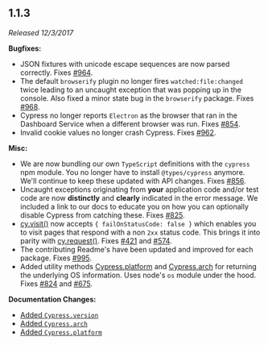 ## 1.1.3

_Released 12/3/2017_

**Bugfixes:**

- JSON fixtures with unicode escape sequences are now parsed correctly. Fixes [#964](https://github.com/cypress-io/cypress/issues/964).
- The default `browserify` plugin no longer fires `watched:file:changed` twice leading to an uncaught exception that was popping up in the console. Also fixed a minor state bug in the `browserify` package. Fixes [#968](https://github.com/cypress-io/cypress/issues/968).
- Cypress no longer reports `Electron` as the browser that ran in the Dashboard Service when a different browser was run. Fixes [#854](https://github.com/cypress-io/cypress/issues/854).
- Invalid cookie values no longer crash Cypress. Fixes [#962](https://github.com/cypress-io/cypress/issues/962).

**Misc:**

- We are now bundling our own `TypeScript` definitions with the `cypress` npm module. You no longer have to install `@types/cypress` anymore. We'll continue to keep these updated with API changes. Fixes [#856](https://github.com/cypress-io/cypress/issues/856).
- Uncaught exceptions originating from **your** application code and/or test code are now **distinctly** and **clearly** indicated in the error message. We included a link to our docs to educate you on how you can optionally disable Cypress from catching these. Fixes [#825](https://github.com/cypress-io/cypress/issues/825).
- [cy.visit()](/api/commands/visit) now accepts `{ failOnStatusCode: false }` which enables you to visit pages that respond with a non `2xx` status code. This brings it into parity with [cy.request()](/api/commands/request). Fixes [#421](https://github.com/cypress-io/cypress/issues/421) and [#574](https://github.com/cypress-io/cypress/issues/574).
- The contributing Readme's have been updated and improved for each package. Fixes [#995](https://github.com/cypress-io/cypress/issues/995).
- Added utility methods [Cypress.platform](/api/cypress-api/platform) and [Cypress.arch](/api/cypress-api/arch) for returning the underlying OS information. Uses node's `os` module under the hood. Fixes [#824](https://github.com/cypress-io/cypress/issues/824) and [#675](https://github.com/cypress-io/cypress/issues/675).

**Documentation Changes:**

- [Added `Cypress.version`](/api/cypress-api/version)
- [Added `Cypress.arch`](/api/cypress-api/arch)
- [Added `Cypress.platform`](/api/cypress-api/platform)
